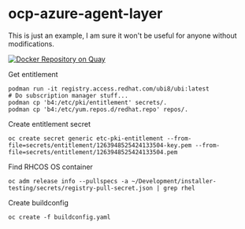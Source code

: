 # ocp-azure-agent-layer

This is just an example, I am sure it won't be useful for anyone without modifications.

[![Docker Repository on Quay](https://quay.io/repository/jcallen/ocp-azure-agent-layer/status "Docker Repository on Quay")](https://quay.io/repository/jcallen/ocp-azure-agent-layer)

Get entitlement
```
podman run -it registry.access.redhat.com/ubi8/ubi:latest
# Do subscription manager stuff...
podman cp 'b4:/etc/pki/entitlement' secrets/.
podman cp 'b4:/etc/yum.repos.d/redhat.repo' repos/.
```

Create entitlement secret
```
oc create secret generic etc-pki-entitlement --from-file=secrets/entitlement/1263948525424133504-key.pem --from-file=secrets/entitlement/1263948525424133504.pem
```

Find RHCOS OS container
```
oc adm release info --pullspecs -a ~/Development/installer-testing/secrets/registry-pull-secret.json | grep rhel
```

Create buildconfig
```
oc create -f buildconfig.yaml
```
